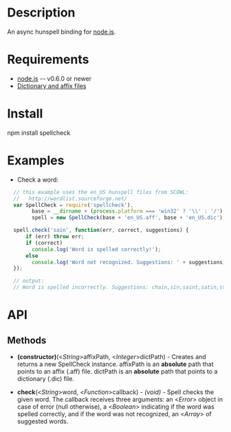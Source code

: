 
Description
===========

An async hunspell binding for [node.js](http://nodejs.org/).


Requirements
============

* [node.js](http://nodejs.org/) -- v0.6.0 or newer
* [Dictionary and affix files](http://wiki.services.openoffice.org/wiki/Dictionaries)


Install
============

npm install spellcheck


Examples
========

* Check a word:
```javascript
  // this example uses the en_US hunspell files from SCOWL:
  //   http://wordlist.sourceforge.net/
  var SpellCheck = require('spellcheck'),
        base = __dirname + (process.platform === 'win32' ? '\\' : '/'),
        spell = new SpellCheck(base + 'en_US.aff', base + 'en_US.dic');

  spell.check('sain', function(err, correct, suggestions) {
      if (err) throw err;
      if (correct)
        console.log('Word is spelled correctly!');
      else
        console.log('Word not recognized. Suggestions: ' + suggestions);
  });

  // output:
  // Word is spelled incorrectly. Suggestions: chain,sin,saint,satin,stain,slain,swain,rain,sail,lain,said,gain,main,spin,pain
```


API
===

Methods
-------

* **(constructor)**(<_String_>affixPath, <_Integer_>dictPath) - Creates and returns a new SpellCheck instance. affixPath is an **absolute** path that points to an affix (.aff) file. dictPath is an **absolute** path that points to a dictionary (.dic) file.

* **check**(<_String_>word, <_Function_>callback) - _(void)_ - Spell checks the given word. The callback receives three arguments: an <_Error_> object in case of error (null otherwise), a <_Boolean_> indicating if the word was spelled correctly, and if the word was not recognized, an <_Array_> of suggested words.
